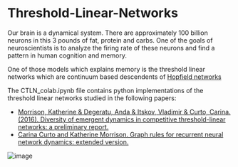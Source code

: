# Threshold-Linear-Networks

Our brain is a dynamical system. There are approximately 100 billion neurons in this 3 pounds of fat, protein and carbs. One of the goals of neuroscientists is to analyze the firing rate of these neurons and find a pattern in human cognition and memory. 

One of those models which explains memory is the threshold linear networks which are continuum based descendents of [Hopfield networks](https://en.wikipedia.org/wiki/Hopfield_network)

The CTLN_colab.ipynb file contains python implementations of the threshold linear networks studied in the following papers:
* [Morrison, Katherine & Degeratu, Anda & Itskov, Vladimir & Curto, Carina. (2016). Diversity of emergent dynamics in competitive threshold-linear networks: a preliminary report.](https://arxiv.org/abs/1605.04463)
* [Carina Curto and Katherine Morrison. Graph rules for recurrent neural network dynamics: extended version.](https://arxiv.org/pdf/2301.12638.pdf)

![image](https://github.com/AImeetsAG/Threshold-Linear-Networks/assets/109251237/7c92c2b8-0e12-4718-a581-0ad125323c64)

